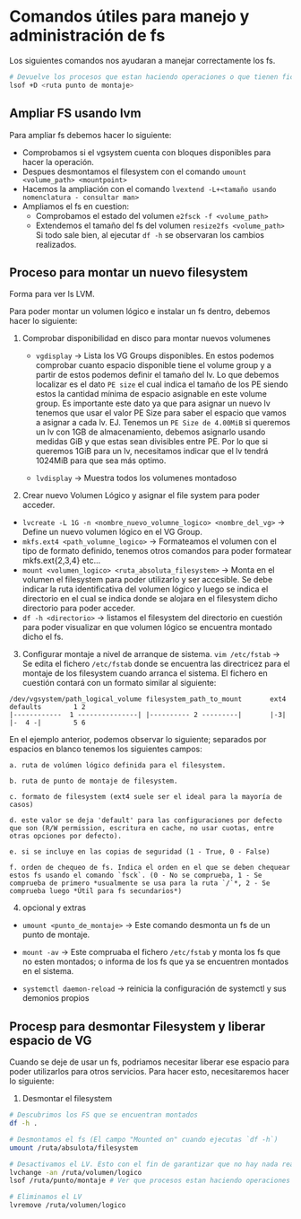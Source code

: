# Comandos útiles para manejo y administración de fs

Los siguientes comandos nos ayudaran a manejar correctamente los fs.

``` bash
# Devuelve los procesos que estan haciendo operaciones o que tienen ficheros abiertos en este fs.
lsof +D <ruta punto de montaje>
```

## Ampliar FS usando lvm
Para ampliar fs debemos hacer lo siguiente: 
- Comprobamos si el vgsystem cuenta con bloques disponibles para hacer la operación.
- Despues desmontamos el filesystem con el comando `umount <volume_path> <mountpoint>`
- Hacemos la ampliación con el comando `lvextend -L+<tamaño usando nomenclatura - consultar man>`
- Ampliamos el fs en cuestion:
    - Comprobamos el estado del volumen `e2fsck -f <volume_path>`
    - Extendemos el tamaño del fs del volumen `resize2fs <volume_path>`
Si todo sale bien, al ejecutar `df -h` se observaran los cambios realizados.

## Proceso para montar un nuevo filesystem

Forma para ver ls LVM.

Para poder montar un volumen lógico e instalar un fs dentro, debemos hacer lo siguiente:


1. Comprobar disponibilidad en disco para montar nuevos volumenes

    - `vgdisplay` -> Lista los VG Groups disponibles. En estos podemos comprobar cuanto espacio disponible tiene el volume group y a partir de estos podemos definir el tamaño del lv. Lo que debemos localizar es el dato `PE size` el cual indica el tamaño de los PE siendo estos la cantidad mínima de espacio asignable en este volume group. Es importante este dato ya que para asignar un nuevo lv tenemos que usar el valor PE Size para saber el espacio que vamos a asignar a cada lv. EJ. Tenemos un `PE Size de 4.00MiB` si queremos un lv con 1GB de almacenamiento, debemos asignarlo usando medidas GiB y que estas sean divisibles entre PE. Por lo que si queremos 1GiB para un lv, necesitamos indicar que el lv tendrá 1024MiB para que sea más optimo.


    - `lvdisplay` -> Muestra todos los volumenes montadoso

2. Crear nuevo Volumen Lógico y asignar el file system para poder acceder.
- `lvcreate -L 1G -n <nombre_nuevo_volumne_logico> <nombre_del_vg>` -> Define un nuevo volumen lógico en el VG Group.
- `mkfs.ext4 <path_volumne_logico>` -> Formateamos el volumen con el tipo de formato definido, tenemos otros comandos para poder formatear mkfs.ext{2,3,4} etc...
- `mount <volumen_logico> <ruta_absoluta_filesystem>` -> Monta en el volumen el filesystem para poder utilizarlo y ser accesible. Se debe indicar la ruta identificativa del volumen lógico y luego se indica el directorio en el cual se indica donde se alojara en el filesystem dicho directorio para poder acceder.
- `df -h <directorio>` -> listamos el filesystem del directorio en cuestión para poder visualizar en que volumen lógico se encuentra montado dicho el fs.

3. Configurar montaje a nivel de arranque de sistema. 
`vim /etc/fstab` -> Se edita el fichero `/etc/fstab` donde se encuentra las directricez para el montaje de los filesystem cuando arranca el sistema.
El fichero en cuestión contará con un formato similar al siguiente:

``` text
/dev/vgsystem/path_logical_volume filesystem_path_to_mount       ext4        defaults        1 2
|------------  1 ---------------| |---------- 2 ---------|       |-3|        |-  4 -|        5 6
```

En el ejemplo anterior, podemos observar lo siguiente; separados por espacios en blanco tenemos los siguientes campos: 

    a. ruta de volúmen lógico definida para el filesystem.

    b. ruta de punto de montaje de filesystem.

    c. formato de filesystem (ext4 suele ser el ideal para la mayoría de casos)

    d. este valor se deja 'default' para las configuraciones por defecto que son (R/W permission, escritura en cache, no usar cuotas, entre otras opciones por defecto).

    e. si se incluye en las copias de seguridad (1 - True, 0 - False)

    f. orden de chequeo de fs. Indica el orden en el que se deben chequear estos fs usando el comando `fsck`. (0 - No se comprueba, 1 - Se comprueba de primero *usualmente se usa para la ruta `/`*, 2 - Se comprueba luego *Útil para fs secundarios*)

4. opcional y extras

- `umount <punto_de_montaje>` -> Este comando desmonta un fs de un punto de montaje.

- `mount -av` -> Este compruaba el fichero `/etc/fstab` y monta los fs que no esten montados; o informa de los fs que ya se encuentren montados en el sistema.

- `systemctl daemon-reload` -> reinicia la configuración de systemctl y sus demonios propios

## Procesp para desmontar Filesystem y liberar espacio de VG

Cuando se deje de usar un fs, podriamos necesitar liberar ese espacio para poder utilizarlos para otros servicios. Para hacer esto, necesitaremos hacer lo siguiente:

1. Desmontar el filesystem
``` bash
# Descubrimos los FS que se encuentran montados
df -h .

# Desmontamos el fs (El campo "Mounted on" cuando ejecutas `df -h`)
umount /ruta/absulota/filesystem

# Desactivamos el LV. Esto con el fin de garantizar que no hay nada realizando operaciones IO en este FS.
lvchange -an /ruta/volumen/logico
lsof /ruta/punto/montaje # Ver que procesos estan haciendo operaciones IO en este fs.

# Eliminamos el LV
lvremove /ruta/volumen/logico
```
